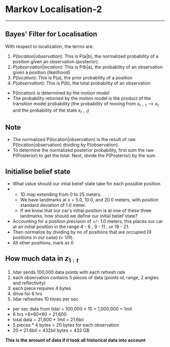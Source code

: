 # Markov Localisation-2

---

## Bayes' Filter for Localisation
With respect to localization, the terms are:
1. $P(location|observation)$: This is P(a|b), the normalized probability of a position given an observation (posterior).
2. $P(observation|location)$: This is P(b|a), the probability of an observation given a position (likelihood)
3. $P(location)$: This is P(a), the prior probability of a position
4. $P(observation)$: This is P(b), the total probability of an observation

- P(location) is determined by the motion model
- The probability returned by the motion model is the product of the transition model probability (the probability of moving from $x_{t-1}$ --> $x_t$ and the probability of the state $x_{t-1}$)

## Note
- The normalized P(location|observation) is the result of raw P(location|observation) dividing by P(observation).
- To determine the normalized posterior probability, first sum the raw P(Posterior) to get the total. Next, divide the P(Posterior) by the sum.


## Initialise belief state
- What value should our intial belief state take for each possible position
-
  - 1D map extending from 0 to 25 meters.
  - We have landmarks at x = 5.0, 10.0, and 20.0 meters, with position standard deviation of 1.0 meter.
  - If we know that our car's initial position is at one of these three landmarks, how should we define our initial belief state?
- Accounting for a position precision of +/- 1.0 meters, this places our car at an initial position in the range 4 - 6 , 9 - 11 , or 19 - 21.
- Then normalize by dividing by no of positions that are occupied (9 positions in our case) (= 1/9).
- All other positions, mark as 0

## How much data in $z_{1:t}$
1. lidar sends 100,000 data points with each refresh rate
2. each observation contains 5 pieces of data (points id, range, 2 angles and reflectivity)
3. each piece requires 4 bytes
4. drive for 6 hrs
5. lidar refreshes 10 times per sec

- per sec data from lidar = 100,000 * 10 = 1,000,000 = 1mil
- 6 hrs =6\*60\*60 = 21,600
- total data = 21,600 * 1mil = 21.6bil
- 5 pieces * 4 bytes = 20 bytes for each observation
- 20 * 21.6bil = 432bil bytes = 432 GB

**This is the amount of data if it took all historical data into account**

